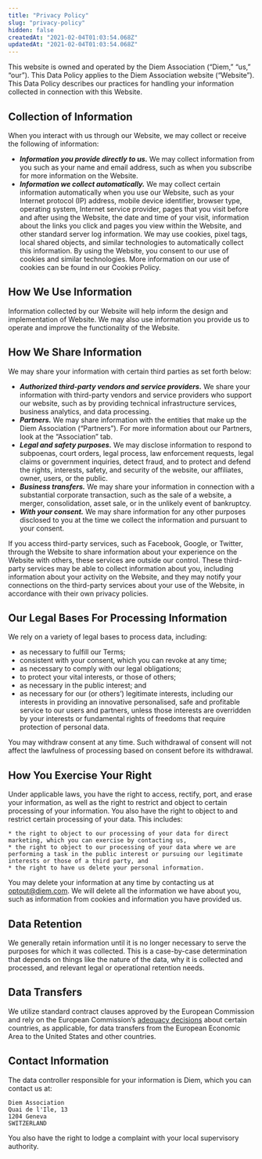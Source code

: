 ```yaml
---
title: "Privacy Policy"
slug: "privacy-policy"
hidden: false
createdAt: "2021-02-04T01:03:54.068Z"
updatedAt: "2021-02-04T01:03:54.068Z"
---
```

This website is owned and operated by the Diem Association (“Diem,” “us,” “our”). This Data Policy applies to the Diem Association website (“Website”). This Data Policy describes our practices for handling your information collected in connection with this Website.

## Collection of Information
 When you interact with us through our Website, we may collect or receive the following of information:

* _**Information you provide directly to us.**_ We may collect information from you such as your name and email address, such as when you subscribe for more information on the Website.
* _**Information we collect automatically.**_ We may collect certain information automatically when you use our Website, such as your Internet protocol (IP) address, mobile device identifier, browser type, operating system, Internet service provider, pages that you visit before and after using the Website, the date and time of your visit, information about the links you click and pages you view within the Website, and other standard server log information. We may use cookies, pixel tags, local shared objects, and similar technologies to automatically collect this information. By using the Website, you consent to our use of cookies and similar technologies. More information on our use of cookies can be found in our Cookies Policy.


## How We Use Information
 Information collected by our Website will help inform the design and implementation of Website. We may also use information you provide us to operate and improve the functionality of the Website.

## How We Share Information
 We may share your information with certain third parties as set forth below:

* _**Authorized third-party vendors and service providers.**_ We share your information with third-party vendors and service providers who support our website, such as by providing technical infrastructure services, business analytics, and data processing.
* _**Partners.**_ We may share information with the entities that make up the Diem Association (“Partners”). For more information about our Partners, look at the “Association” tab.
* _**Legal and safety purposes.**_ We may disclose information to respond to subpoenas, court orders, legal process, law enforcement requests, legal claims or government inquiries, detect fraud, and to protect and defend the rights, interests, safety, and security of the website, our affiliates, owner, users, or the public.
* _**Business transfers.**_ We may share your information in connection with a substantial corporate transaction, such as the sale of a website, a merger, consolidation, asset sale, or in the unlikely event of bankruptcy.
* _**With your consent.**_ We may share information for any other purposes disclosed to you at the time we collect the information and pursuant to your consent.

If you access third-party services, such as Facebook, Google, or Twitter, through the Website to share information about your experience on the Website with others, these services are outside our control. These third-party services may be able to collect information about you, including information about your activity on the Website, and they may notify your connections on the third-party services about your use of the Website, in accordance with their own privacy policies.

## Our Legal Bases For Processing Information
 We rely on a variety of legal bases to process data, including:

* as necessary to fulfill our Terms;
* consistent with your consent, which you can revoke at any time;
* as necessary to comply with our legal obligations;
* to protect your vital interests, or those of others;
* as necessary in the public interest; and
* as necessary for our (or others’) legitimate interests, including our interests in providing an innovative personalised, safe and profitable service to our users and partners, unless those interests are overridden by your interests or fundamental rights of freedoms that require protection of personal data.

You may withdraw consent at any time. Such withdrawal of consent will not affect the lawfulness of processing based on consent before its withdrawal.

## How You Exercise Your Right
 Under applicable laws, you have the right to access, rectify, port, and erase your information, as well as the right to restrict and object to certain processing of your information. You also have the right to object to and restrict certain processing of your data. This includes:

    * the right to object to our processing of your data for direct marketing, which you can exercise by contacting us,
    * the right to object to our processing of your data where we are performing a task in the public interest or pursuing our legitimate interests or those of a third party, and
    * the right to have us delete your personal information.

You may delete your information at any time by contacting us at [optout@diem.com](mailto:optout@diem.com). We will delete all the information we have about you, such as information from cookies and information you have provided us.

## Data Retention
 We generally retain information until it is no longer necessary to serve the purposes for which it was collected. This is a case-by-case determination that depends on things like the nature of the data, why it is collected and processed, and relevant legal or operational retention needs.

## Data Transfers
 We utilize standard contract clauses approved by the European Commission and rely on the European Commission’s [adequacy decisions](https://ec.europa.eu/info/law/law-topic/data-protection/data-transfers-outside-eu/adequacy-protection-personal-data-non-eu-countries_en) about certain countries, as applicable, for data transfers from the European Economic Area to the United States and other countries.

## Contact Information
 The data controller responsible for your information is Diem, which you can contact us at:

	Diem Association
	Quai de l'Ile, 13
	1204 Geneva
	SWITZERLAND

 You also have the right to lodge a complaint with your local supervisory authority.